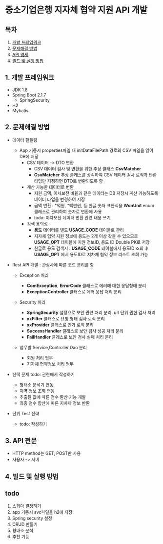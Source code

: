 # 중소기업은행 지자체 협약 지원 API 개발

## 목차
1. [개발 프레임워크](#1.-개발-프레임워크)
2. [문제해결 방법](#2.-문제해결-방법)
3. [API 명세](#3.-API-전문)
4. [빌드 및 실행 방법](#4.-빌드-및-실행-방법)

## 1. 개발 프레임워크
- JDK 1.8
- Spring Boot 2.1.7
    - SpringSecurity
- H2
- Mybatis

## 2. 문제해결 방법
- 데이터 핸들링
    - App 기동시 properties파일 내 initDataFilePath 경로의 CSV 파일을 읽어 DB에 저장
        - CSV 데이터 -> DTO 변환
            - CSV 데이터 검사 및 변환을 위한 추상 클래스 **CsvMatcher**
            - **CsvMatcher** 추상 클래스를 상속하여 CSV 데이터 검사 로직과 반환 타입만 지정하면 DTO로 변환되도록 함
        - 계산 가능한 데이터로 변환
            - 지원 금액, 이차보전 비율과 같은 데이터는 DB 저장시 계산 가능하도록 데이터 타입을 변경하여 저장
            - 금액 변환 : *억원, *백만원, 등 한글 숫자 표현식을 **WonUnit** enum 클래스로 관리하여 숫자로 변환에 사용
            - todo: 이차보전 데이터 변환 관련 내용 쓰기
        - 검색 용의성
            - **용도** 데이터를 별도 **USAGE_CODE** 테이블로 관리
            - 지자체 협약 지원 정보에 용도는 2개 이상 갖을 수 있으므로 **USAGE_OPT** 테이블에 지원 정보ID, 용도 ID Double PK로 저장
            - 한글로 용도 검색시 : **USAGE_CODE** 테이블에서 용도ID 조회 후 **USAGE_OPT** 에서 용도ID로 지차체 협약 정보 리스트 조회 가능             
            
- Rest API 개발 : 관심사에 따른 코드 분리를 함
    - Exception 처리
        - **ComException**, **ErrorCode** 클래스로 에러에 대한 응답형태 분리
        - **ExceptionController** 클래스로 에러 응답 처리 분리
        
    - Security 처리
        - **SpringSecurity** 설정으로 보안 관련 처리 분리, url 단위 권한 검사 처리
        - **xxFilter** 클래스로 요청 형태 검사 로직 분리
        - **xxProvider** 클래스로 인가 로직 분리
        - **SuccessHandler** 클래스로 보안 검사 성공 처리 분리
        - **FailHandler** 클래스로 보안 검사 실패 처리 분리

    - 업무별 Service,Controller,Dao 분리
        - 회원 처리 업무
        - 지자체 협약정보 처리 엄무
        
- 선택 문제 todo: 관련해서 작성하기
    - 형태소 분석기 연동
    - 지역 정보 조회 연동
    - 추출된 값에 따른 점수 환산 기능 개발
    - 최종 점수 합산에 따른 지차제 정보 반환

- 단위 Test 전략
    - todo: 작성하기
                   
## 3. API 전문
- HTTP method는 GET, POST만 사용
- 사용자 -> 서버

## 4. 빌드 및 실행 방법


## todo
1. 스키마 결정하기 
2. app 기동시 svc파일을 h2에 저장
3. Spring security 설정
4. CRUD 만들기
5. 형태소 분석
6. 추천 기능

